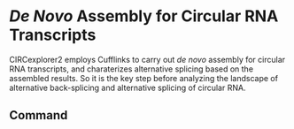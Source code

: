 # *De Novo* Assembly for Circular RNA Transcripts

CIRCexplorer2 employs Cufflinks to carry out *de novo* assembly for circular RNA transcripts, and charaterizes alternative splicing based on the assembled results. So it is the key step before analyzing the landscape of alternative back-splicing and alternative splicing of circular RNA.

## Command



